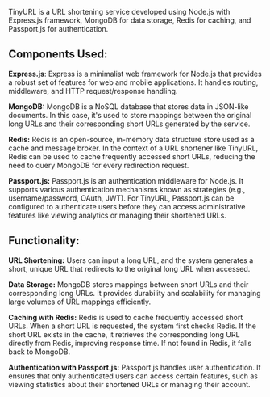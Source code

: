 TinyURL is a URL shortening service developed using Node.js with Express.js framework, MongoDB for data storage, Redis for caching, and Passport.js for authentication.
## Components Used:

<b>Express.js</b>: Express is a minimalist web framework for Node.js that provides a robust set of features for web and mobile applications. It handles routing, middleware, and HTTP request/response handling.

<b>MongoDB:</b> MongoDB is a NoSQL database that stores data in JSON-like documents. In this case, it's used to store mappings between the original long URLs and their corresponding short URLs generated by the service.

<b>Redis:</b> Redis is an open-source, in-memory data structure store used as a cache and message broker. In the context of a URL shortener like TinyURL, Redis can be used to cache frequently accessed short URLs, reducing the need to query MongoDB for every redirection request.

<b>Passport.js:</b> Passport.js is an authentication middleware for Node.js. It supports various authentication mechanisms known as strategies (e.g., username/password, OAuth, JWT). For TinyURL, Passport.js can be configured to authenticate users before they can access administrative features like viewing analytics or managing their shortened URLs.

## Functionality:

<b>URL Shortening:</b> Users can input a long URL, and the system generates a short, unique URL that redirects to the original long URL when accessed.

<b>Data Storage:</b> MongoDB stores mappings between short URLs and their corresponding long URLs. It provides durability and scalability for managing large volumes of URL mappings efficiently.

<b>Caching with Redis:</b> Redis is used to cache frequently accessed short URLs. When a short URL is requested, the system first checks Redis. If the short URL exists in the cache, it retrieves the corresponding long URL directly from Redis, improving response time. If not found in Redis, it falls back to MongoDB.

<b>Authentication with Passport.js:</b> Passport.js handles user authentication. It ensures that only authenticated users can access certain features, such as viewing statistics about their shortened URLs or managing their account.

